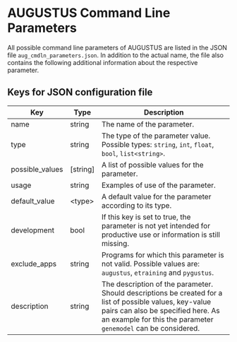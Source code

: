 # AUGUSTUS Command Line Parameters
All possible command line parameters of AUGUSTUS are listed in the JSON file `aug_cmdln_parameters.json`. In addition to the actual name, the file also contains the following additional information about the respective parameter.

## Keys for JSON configuration file
| Key | Type | Description |
| --- | ---- | ----------- |
| name |string | The name of the parameter. |
| type | string | The type of the parameter value. Possible types: `string`, `int`, `float`, `bool`, `list<string>`. |
| possible_values | [string] | A list of possible values for the parameter. |
| usage | string | Examples of use of the parameter. |
| default_value | \<type> | A default value for the parameter according to its type. |
| development | bool | If this key is set to true, the parameter is not yet intended for productive use or information is still missing. |
| exclude_apps | string | Programs for which this parameter is not valid. Possible values are: `augustus`, `etraining` and `pygustus`.|
| description | string | The description of the parameter. Should descriptions be created for a list of possible values, key-value pairs can also be specified here.  As an example for this the parameter `genemodel` can be considered.
